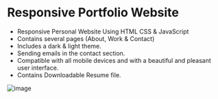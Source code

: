 # Responsive Portfolio Website
  * Responsive Personal Website Using HTML CSS & JavaScript
  * Contains several pages (About, Work & Contact)
  * Includes a dark & light theme.
  * Sending emails in the contact section.
  * Compatible with all mobile devices and with a beautiful and pleasant user interface.
  * Contains Downloadable Resume file.

![image](https://github.com/user-attachments/assets/c0c43f35-5be7-4f58-b602-b9df4aec7092)
